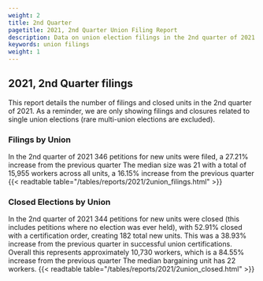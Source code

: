 ```yaml
---
weight: 2
title: 2nd Quarter
pagetitle: 2021, 2nd Quarter Union Filing Report
description: Data on union election filings in the 2nd quarter of 2021
keywords: union filings
weight: 1
---
```


## 2021, 2nd Quarter filings

This report details the number of filings and closed units in the 2nd quarter of 2021. As a reminder, we are only showing filings and closures related to single union elections (rare multi-union elections are excluded).

### Filings by Union
In the 2nd quarter of 2021 346 petitions for new units were filed, a 27.21% increase from the previous quarter The median size was 21 with a total of 15,955 workers across all units, a 16.15% increase from the previous quarter
{{< readtable table="/tables/reports/2021/2union_filings.html" >}}

### Closed Elections by Union
In the 2nd quarter of 2021 344 petitions for new units were closed (this includes petitions where no election was ever held), with 52.91% closed with a certification order, creating 182 total new units. This was a 38.93% increase from the previous quarter in successful union certifications. Overall this represents approximately 10,730 workers, which is a 84.55% increase from the previous quarter The median bargaining unit has 22 workers.
{{< readtable table="/tables/reports/2021/2union_closed.html" >}}
